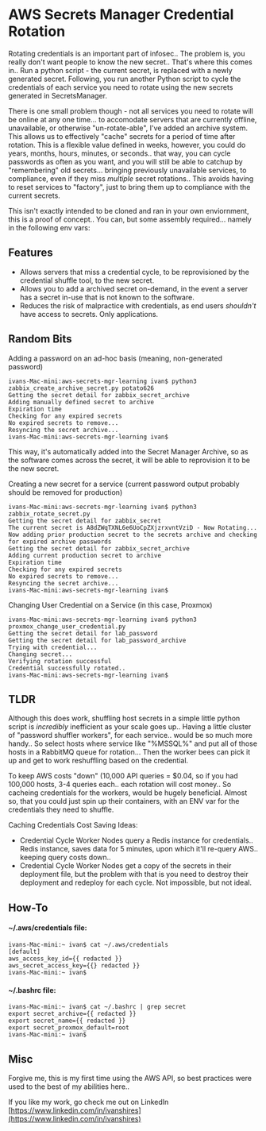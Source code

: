 # AWS Secrets Manager Credential Rotation
Rotating credentials is an important part of infosec.. The problem is, you really don't want people to know the new secret.. That's where this comes in.. Run a python script - the current secret, is replaced with a newly generated secret. Following, you run another Python script to cycle the credentials of each service you need to rotate using the new secrets generated in SecretsManager.

There is one small problem though - not all services you need to rotate will be online at any one time... to accomodate servers that are currently offline, unavailable, or otherwise "un-rotate-able", I've added an archive system. This allows us to effectively "cache" secrets for a period of time after rotation. This is a flexible value defined in weeks, however, you could do years, months, hours, minutes, or seconds.. that way, you can cycle passwords as often as you want, and you will still be able to catchup by "remembering" old secrets... bringing previously unavailable services, to compliance, even if they miss *multiple* secret rotations.. This avoids having to reset services to "factory", just to bring them up to compliance with the current secrets. 

This isn't exactly intended to be cloned and ran in your own enviornment, this is a proof of concept.. You can, but some assembly required... namely in the following env vars:

## Features
- Allows servers that miss a credential cycle, to be reprovisioned by the credential shuffle tool, to the new secret.
- Allows you to add a archived secret on-demand, in the event a server has a secret in-use that is not known to the software.
- Reduces the risk of malpractice with credentials, as end users *shouldn't* have access to secrets. Only applications.

## Random Bits
Adding a password on an ad-hoc basis (meaning, non-generated password)

    ivans-Mac-mini:aws-secrets-mgr-learning ivan$ python3 zabbix_create_archive_secret.py potato626
    Getting the secret detail for zabbix_secret_archive
    Adding manually defined secret to archive
    Expiration time
    Checking for any expired secrets
    No expired secrets to remove...
    Resyncing the secret archive...
    ivans-Mac-mini:aws-secrets-mgr-learning ivan$ 

This way, it's automatically added into the Secret Manager Archive, so as the software comes across the secret, it will be able to reprovision it to be the new secret.

Creating a new secret for a service (current password output probably should be removed for production)

    ivans-Mac-mini:aws-secrets-mgr-learning ivan$ python3 zabbix_rotate_secret.py 
    Getting the secret detail for zabbix_secret
    The current secret is A8dZWqTXNL6e6UoCpZXjzrxvntVziD - Now Rotating...
    Now adding prior production secret to the secrets archive and checking for expired archive passwords
    Getting the secret detail for zabbix_secret_archive
    Adding current production secret to archive
    Expiration time
    Checking for any expired secrets
    No expired secrets to remove...
    Resyncing the secret archive...
    ivans-Mac-mini:aws-secrets-mgr-learning ivan$ 

Changing User Credential on a Service (in this case, Proxmox)

    ivans-Mac-mini:aws-secrets-mgr-learning ivan$ python3 proxmox_change_user_credential.py 
    Getting the secret detail for lab_password
    Getting the secret detail for lab_password_archive
    Trying with credential...
    Changing secret...
    Verifying rotation successful
    Credential successfully rotated..
    ivans-Mac-mini:aws-secrets-mgr-learning ivan$ 

## TLDR
Although this does work, shuffling host secrets in a simple little python script is *incredibly* inefficient as your scale goes up.. Having a little cluster of "password shuffler workers", for each service.. would be so much more handy.. So select hosts where service like "%MSSQL%" and put all of those hosts in a RabbitMQ queue for rotation... Then the worker bees can pick it up and get to work reshuffling based on the credential.

To keep AWS costs "down" (10,000 API queries = $0.04, so if you had 100,000 hosts, 3-4 queries each.. each rotation will cost money.. So cacheing credentials for the workers, would be hugely beneficial. Almost so, that you could just spin up their containers, with an ENV var for the credentials they need to shuffle.

Caching Credentials Cost Saving Ideas:
- Credential Cycle Worker Nodes query a Redis instance for credentials.. Redis instance, saves data for 5 minutes, upon which it'll re-query AWS.. keeping query costs down..
- Credential Cycle Worker Nodes get a copy of the secrets in their deployment file, but the problem with that is you need to destroy their deployment and redeploy for each cycle. Not impossible, but not ideal.


## How-To

#### ~/.aws/credentials file:

    ivans-Mac-mini:~ ivan$ cat ~/.aws/credentials 
    [default]
    aws_access_key_id={{ redacted }}
    aws_secret_access_key={{} redacted }}
    ivans-Mac-mini:~ ivan$ 

#### ~/.bashrc file:

    ivans-Mac-mini:~ ivan$ cat ~/.bashrc | grep secret
    export secret_archive={{ redacted }}
    export secret_name={{ redacted }}
    export secret_proxmox_default=root
    ivans-Mac-mini:~ ivan$ 

## Misc

Forgive me, this is my first time using the AWS API, so best practices were used to the best of my abilities here..

If you like my work, go check me out on LinkedIn
[https://www.linkedin.com/in/ivanshires](https://www.linkedin.com/in/ivanshires)
